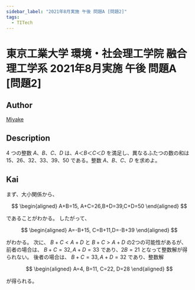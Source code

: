 ```yaml
---
sidebar_label: "2021年8月実施 午後 問題A [問題2]"
tags:
  - TITech
---
```

# 東京工業大学 環境・社会理工学院 融合理工学系 2021年8月実施 午後 問題A \[問題2\]

## **Author**
[Miyake](https://miyake.github.io/exams/index.html)

## **Description**
4 つの整数 $A、B、C、D$ は、$A＜B＜C＜D$ を満足し、異なるふたつの数の和は $15、26、32、33、39、50$ である。整数 $A、B、C、D$ を求めよ。 

## **Kai**
まず、大小関係から、

$$
\begin{aligned}
A+B=15, A+C=26,B+D=39,C+D=50
\end{aligned}
$$

であることがわかる。
したがって、

$$
\begin{aligned}
A=-B+15, C=B+11,D=-B+39
\end{aligned}
$$

がわかる。
次に、 $B+C \lt A+D$ と $B+C \gt A+D$ の2つの可能性があるが、
前者の場合は、 $B+C=32, A+D=33$ であり、$2B=21$ となって整数解が得られない。
後者の場合は、 $B+C=33, A+D=32$ であり、整数解

$$
\begin{aligned}
A=4, B=11, C=22, D=28
\end{aligned}
$$

が得られる。